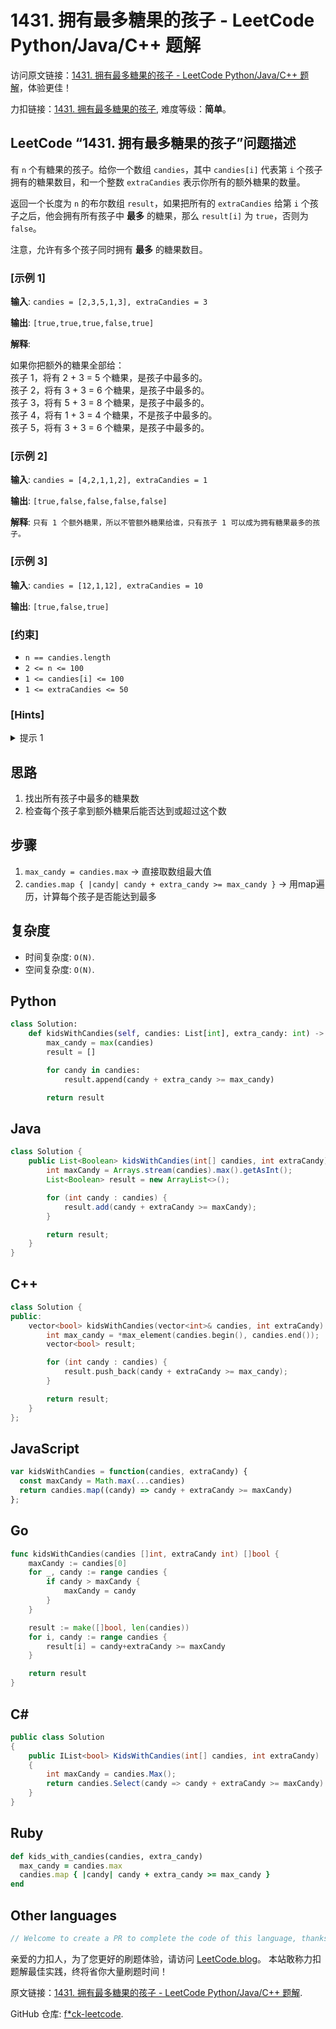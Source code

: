# 1431. 拥有最多糖果的孩子 - LeetCode Python/Java/C++ 题解

访问原文链接：[1431. 拥有最多糖果的孩子 - LeetCode Python/Java/C++ 题解](https://leetcode.blog/zh/leetcode/1431-kids-with-the-greatest-number-of-candies)，体验更佳！

力扣链接：[1431. 拥有最多糖果的孩子](https://leetcode.cn/problems/kids-with-the-greatest-number-of-candies), 难度等级：**简单**。

## LeetCode “1431. 拥有最多糖果的孩子”问题描述

有 `n` 个有糖果的孩子。给你一个数组 `candies`，其中 `candies[i]` 代表第 `i` 个孩子拥有的糖果数目，和一个整数 `extraCandies` 表示你所有的额外糖果的数量。

返回一个长度为 `n` 的布尔数组 `result`，如果把所有的 `extraCandies` 给第 `i` 个孩子之后，他会拥有所有孩子中 **最多** 的糖果，那么 `result[i]` 为 `true`，否则为 `false`。

注意，允许有多个孩子同时拥有 **最多** 的糖果数目。

### [示例 1]

**输入**: `candies = [2,3,5,1,3], extraCandies = 3`

**输出**: `[true,true,true,false,true]`

**解释**: 

<p>如果你把额外的糖果全部给：<br>
孩子 1，将有 2 + 3 = 5 个糖果，是孩子中最多的。<br>
孩子 2，将有 3 + 3 = 6 个糖果，是孩子中最多的。<br>
孩子 3，将有 5 + 3 = 8 个糖果，是孩子中最多的。<br>
孩子 4，将有 1 + 3 = 4 个糖果，不是孩子中最多的。<br>
孩子 5，将有 3 + 3 = 6 个糖果，是孩子中最多的。</p>


### [示例 2]

**输入**: `candies = [4,2,1,1,2], extraCandies = 1`

**输出**: `[true,false,false,false,false]`

**解释**: `只有 1 个额外糖果，所以不管额外糖果给谁，只有孩子 1 可以成为拥有糖果最多的孩子。`

### [示例 3]

**输入**: `candies = [12,1,12], extraCandies = 10`

**输出**: `[true,false,true]`

### [约束]

- `n == candies.length`
- `2 <= n <= 100`
- `1 <= candies[i] <= 100`
- `1 <= extraCandies <= 50`

### [Hints]

<details>
  <summary>提示 1</summary>
  For each kid check if candies[i] + extraCandies ≥ maximum in Candies[i].

  
</details>

## 思路

1. 找出所有孩子中最多的糖果数
2. 检查每个孩子拿到额外糖果后能否达到或超过这个数

## 步骤

1. `max_candy = candies.max` → 直接取数组最大值
2. `candies.map { |candy| candy + extra_candy >= max_candy }` → 用map遍历，计算每个孩子是否能达到最多

## 复杂度

- 时间复杂度: `O(N)`.
- 空间复杂度: `O(N)`.

## Python

```python
class Solution:
    def kidsWithCandies(self, candies: List[int], extra_candy: int) -> List[bool]:
        max_candy = max(candies)
        result = []

        for candy in candies:
            result.append(candy + extra_candy >= max_candy)

        return result
```

## Java

```java
class Solution {
    public List<Boolean> kidsWithCandies(int[] candies, int extraCandy) {
        int maxCandy = Arrays.stream(candies).max().getAsInt();
        List<Boolean> result = new ArrayList<>();

        for (int candy : candies) {
            result.add(candy + extraCandy >= maxCandy);
        }

        return result;
    }
}
```

## C++

```cpp
class Solution {
public:
    vector<bool> kidsWithCandies(vector<int>& candies, int extraCandy) {
        int max_candy = *max_element(candies.begin(), candies.end());
        vector<bool> result;

        for (int candy : candies) {
            result.push_back(candy + extraCandy >= max_candy);
        }

        return result;
    }
};
```

## JavaScript

```javascript
var kidsWithCandies = function(candies, extraCandy) {
  const maxCandy = Math.max(...candies)
  return candies.map((candy) => candy + extraCandy >= maxCandy)
};

```

## Go

```go
func kidsWithCandies(candies []int, extraCandy int) []bool {
    maxCandy := candies[0]
    for _, candy := range candies {
        if candy > maxCandy {
            maxCandy = candy
        }
    }

    result := make([]bool, len(candies))
    for i, candy := range candies {
        result[i] = candy+extraCandy >= maxCandy
    }

    return result
}
```

## C#

```csharp
public class Solution
{
    public IList<bool> KidsWithCandies(int[] candies, int extraCandy)
    {
        int maxCandy = candies.Max();
        return candies.Select(candy => candy + extraCandy >= maxCandy).ToList();
    }
}
```

## Ruby

```ruby
def kids_with_candies(candies, extra_candy)
  max_candy = candies.max
  candies.map { |candy| candy + extra_candy >= max_candy }
end
```

## Other languages

```java
// Welcome to create a PR to complete the code of this language, thanks!
```

亲爱的力扣人，为了您更好的刷题体验，请访问 [LeetCode.blog](https://leetcode.blog/zh)。
本站敢称力扣题解最佳实践，终将省你大量刷题时间！

原文链接：[1431. 拥有最多糖果的孩子 - LeetCode Python/Java/C++ 题解](https://leetcode.blog/zh/leetcode/1431-kids-with-the-greatest-number-of-candies).

GitHub 仓库: [f*ck-leetcode](https://github.com/fuck-leetcode/fuck-leetcode).


